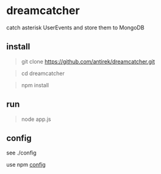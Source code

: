 # dreamcatcher

catch asterisk UserEvents and store them to MongoDB


## install

> git clone https://github.com/antirek/dreamcatcher.git

> cd dreamcatcher 

> npm install

## run

> node app.js

## config 

see ./config

use npm [config](https://www.npmjs.com/package/config)
